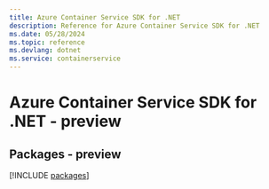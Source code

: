 ```yaml
---
title: Azure Container Service SDK for .NET
description: Reference for Azure Container Service SDK for .NET
ms.date: 05/28/2024
ms.topic: reference
ms.devlang: dotnet
ms.service: containerservice
---
```

# Azure Container Service SDK for .NET - preview
## Packages - preview
[!INCLUDE [packages](container-service-index.md)]